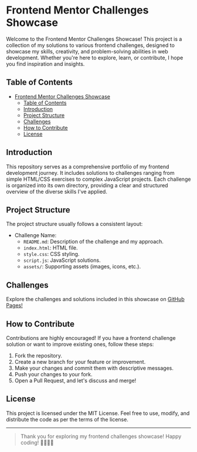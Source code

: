 # Frontend Mentor Challenges Showcase

Welcome to the Frontend Mentor Challenges Showcase! This project is a collection of my solutions to various frontend challenges, designed to showcase my skills, creativity, and problem-solving abilities in web development. Whether you're here to explore, learn, or contribute, I hope you find inspiration and insights.

## Table of Contents

- [Frontend Mentor Challenges Showcase](#frontend-mentor-challenges-showcase)
  - [Table of Contents](#table-of-contents)
  - [Introduction](#introduction)
  - [Project Structure](#project-structure)
  - [Challenges](#challenges)
  - [How to Contribute](#how-to-contribute)
  - [License](#license)

## Introduction

This repository serves as a comprehensive portfolio of my frontend development journey. It includes solutions to challenges ranging from simple HTML/CSS exercises to complex JavaScript projects. Each challenge is organized into its own directory, providing a clear and structured overview of the diverse skills I've applied.

## Project Structure

The project structure usually follows a consistent layout:

- Challenge Name:
  - `README.md`: Description of the challenge and my approach.
  - `index.html`: HTML file.
  - `style.css`: CSS styling.
  - `script.js`: JavaScript solutions.
  - `assets/`: Supporting assets (images, icons, etc.).

## Challenges

Explore the challenges and solutions included in this showcase on [GitHub Pages!](jsurrea.github.io/Frontend-Mentor/)

## How to Contribute

Contributions are highly encouraged! If you have a frontend challenge solution or want to improve existing ones, follow these steps:

1. Fork the repository.
2. Create a new branch for your feature or improvement.
3. Make your changes and commit them with descriptive messages.
4. Push your changes to your fork.
5. Open a Pull Request, and let's discuss and merge!

## License

This project is licensed under the MIT License. Feel free to use, modify, and distribute the code as per the terms of the license.

---

> Thank you for exploring my frontend challenges showcase! Happy coding! 👩‍💻👨‍💻
